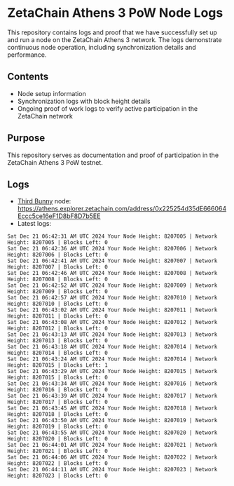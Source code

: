 # ZetaChain Athens 3 PoW Node Logs
This repository contains logs and proof that we have successfully set up and run a node on the ZetaChain Athens 3 network. The logs demonstrate continuous node operation, including synchronization details and performance.

## Contents
- Node setup information
- Synchronization logs with block height details
- Ongoing proof of work logs to verify active participation in the ZetaChain network

## Purpose
This repository serves as documentation and proof of participation in the ZetaChain Athens 3 PoW testnet.

## Logs

- [Third Bunny](https://thirdbunny.xyz/) node: https://athens.explorer.zetachain.com/address/0x225254d35dE666064Eccc5ce16eF1D8bF8D7b5EE
- Latest logs:
```
Sat Dec 21 06:42:31 AM UTC 2024 Your Node Height: 8207005 | Network Height: 8207005 | Blocks Left: 0
Sat Dec 21 06:42:36 AM UTC 2024 Your Node Height: 8207006 | Network Height: 8207006 | Blocks Left: 0
Sat Dec 21 06:42:41 AM UTC 2024 Your Node Height: 8207007 | Network Height: 8207007 | Blocks Left: 0
Sat Dec 21 06:42:46 AM UTC 2024 Your Node Height: 8207008 | Network Height: 8207008 | Blocks Left: 0
Sat Dec 21 06:42:52 AM UTC 2024 Your Node Height: 8207009 | Network Height: 8207009 | Blocks Left: 0
Sat Dec 21 06:42:57 AM UTC 2024 Your Node Height: 8207010 | Network Height: 8207010 | Blocks Left: 0
Sat Dec 21 06:43:02 AM UTC 2024 Your Node Height: 8207011 | Network Height: 8207011 | Blocks Left: 0
Sat Dec 21 06:43:08 AM UTC 2024 Your Node Height: 8207012 | Network Height: 8207012 | Blocks Left: 0
Sat Dec 21 06:43:13 AM UTC 2024 Your Node Height: 8207013 | Network Height: 8207013 | Blocks Left: 0
Sat Dec 21 06:43:18 AM UTC 2024 Your Node Height: 8207014 | Network Height: 8207014 | Blocks Left: 0
Sat Dec 21 06:43:24 AM UTC 2024 Your Node Height: 8207014 | Network Height: 8207015 | Blocks Left: 1
Sat Dec 21 06:43:29 AM UTC 2024 Your Node Height: 8207015 | Network Height: 8207015 | Blocks Left: 0
Sat Dec 21 06:43:34 AM UTC 2024 Your Node Height: 8207016 | Network Height: 8207016 | Blocks Left: 0
Sat Dec 21 06:43:39 AM UTC 2024 Your Node Height: 8207017 | Network Height: 8207017 | Blocks Left: 0
Sat Dec 21 06:43:45 AM UTC 2024 Your Node Height: 8207018 | Network Height: 8207018 | Blocks Left: 0
Sat Dec 21 06:43:50 AM UTC 2024 Your Node Height: 8207019 | Network Height: 8207019 | Blocks Left: 0
Sat Dec 21 06:43:55 AM UTC 2024 Your Node Height: 8207020 | Network Height: 8207020 | Blocks Left: 0
Sat Dec 21 06:44:01 AM UTC 2024 Your Node Height: 8207021 | Network Height: 8207021 | Blocks Left: 0
Sat Dec 21 06:44:06 AM UTC 2024 Your Node Height: 8207022 | Network Height: 8207022 | Blocks Left: 0
Sat Dec 21 06:44:11 AM UTC 2024 Your Node Height: 8207023 | Network Height: 8207023 | Blocks Left: 0
```
